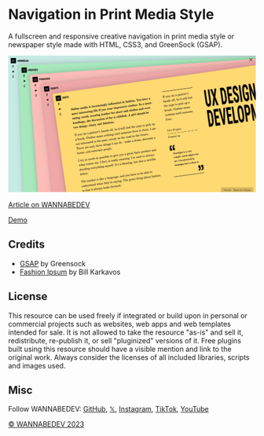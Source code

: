 # Navigation in Print Media Style

A fullscreen and responsive creative navigation in print media style or newspaper style made with HTML, CSS3, and GreenSock (GSAP).

![Navigation in Print Media Style](/assets/images/navigation-in-print-media-style.png)

[Article on WANNABEDEV](https://wannabedev.io/tutorials/navigation-in-print-media-style)

[Demo](https://wannabedev.io/_posts/navigation-in-print-media-style/demo/index.html)

## Credits
- [GSAP](https://greensock.com/) by Greensock
- [Fashion Ipsum](https://fashionipsum.com/) by Bill Karkavos

## License
This resource can be used freely if integrated or build upon in personal or commercial projects such as websites, web apps and web templates intended for sale. It is not allowed to take the resource "as-is" and sell it, redistribute, re-publish it, or sell "pluginized" versions of it. Free plugins built using this resource should have a visible mention and link to the original work. Always consider the licenses of all included libraries, scripts and images used.

## Misc

Follow WANNABEDEV: [GitHub](https://github.com/wannabedevio), [𝕏](https://twitter.com/wannabedev_io), [Instagram](https://www.instagram.com/wannabedev.io/), [TikTok](https://www.tiktok.com/@wannabedev.io), [YouTube](https://www.youtube.com/@wannabedev-io) 

[© WANNABEDEV 2023](https://wannabedev.io)
